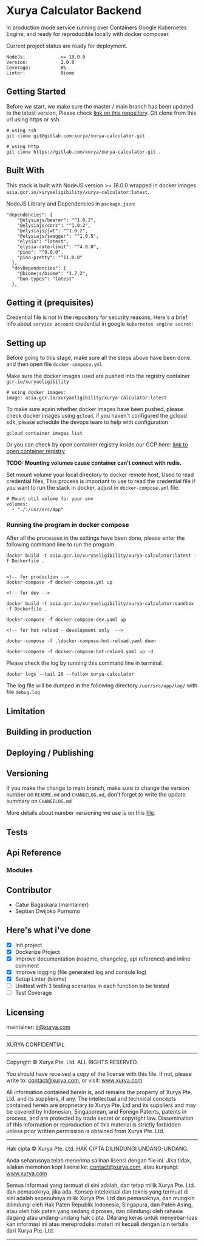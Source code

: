# Xurya Calculator Backend

<!-- TODO: fill the description -->
<!-- Purpose:  -->

In production mode service running over Containers Google Kubernetes Engine, and ready for reproducible locally with docker composer.

Current project status are ready for deployment.

```
NodeJs:             >= 18.0.0
Version:            2.0.0
Coverage:           0%
Linter:             Biome
```

## Getting Started

Before we start, we make sure the master / main branch has been updated to the latest version, Please check [link on this repository](https://gitlab.com/xurya/xurya-calculator).
Git clone from this url using https or ssh.

```
# using ssh
git clone git@gitlab.com:xurya/xurya-calculator.git .

# using http
git clone https://gitlab.com/xurya/xurya-calculator.git .
```

## Built With

This stack is built with NodeJS version >= 18.0.0 wrapped in docker images `asia.gcr.io/xuryaeligibility/xurya-calculator:latest`.

NodeJS Library and Dependencies in `package.json`:

```
"dependencies": {
    "@elysiajs/bearer": "^1.0.2",
    "@elysiajs/cors": "^1.0.2",
    "@elysiajs/jwt": "^1.0.2",
    "@elysiajs/swagger": "^1.0.5",
    "elysia": "latest",
    "elysia-rate-limit": "^4.0.0",
    "pino": "^9.0.0",
    "pino-pretty": "^11.0.0"
  },
  "devDependencies": {
    "@biomejs/biome": "1.7.2",
    "bun-types": "latest"
  },
```

## Getting it (prequisites)

Credential file is not in the repository for security reasons, Here's a brief info about `service account` credential in google `kubernetes engine secret`:

## Setting up

Before going to this stage, make sure all the steps above have been done. and then open file `docker-compose.yml`.

Make sure the docker images used are pushed into the registry container `gcr.io/xuryaeligibility`

```
# using docker images:
image: asia.gcr.io/xuryaeligibility/xurya-calculator:latest
```

To make sure again whether docker images have been pushed, please check docker images using `gcloud`, if you haven't configured the gcloud sdk, please schedule the devops team to help with configuration

```
gcloud container images list
```

Or you can check by open container registry inside our GCP here: [link to open container registry](https://console.cloud.google.com/gcr/images/xuryaeligibility?project=xuryaeligibility)

**TODO: Mounting volumes cause container can't connect with redis.**

Set mount volume your local directory to docker remote host, Used to read credential files, This process is important to use to read the credential file if you want to run the stack in docker, adjust in `docker-compose.yml` file.

```
# Mount util volume for your env
volumes:
  - "./:/usr/src/app"
```

### Running the program in docker compose

After all the processes in the settings have been done, please enter the following command line to run the program.

```
docker build -t asia.gcr.io/xuryaeligibility/xurya-calculator:latest -f Dockerfile .


<!-- for production -->
docker-compose -f docker-compose.yml up

<!-- for dev -->

docker build -t asia.gcr.io/xuryaeligibility/xurya-calculator:sandbox -f Dockerfile .

docker-compose -f docker-compose-dev.yaml up

<!-- for hot reload - development only  -->

docker-compose -f .\docker-compose-hot-reload.yaml down

docker-compose -f docker-compose-hot-reload.yaml up -d

```

Please check the log by running this command line in terminal.

```
docker logs --tail 20 --follow xurya-calculator
```

The log file will be dumped in the following directory `/usr/src/app/log/` with file `debug.log`

## Limitation

## Building in production

## Deploying / Publishing

## Versioning

If you make the change to main branch, make sure to change the version number on `README.md` and `CHANGELOG.md`,
don't forget to write the update summary on `CHANGELOG.md`

More details about number versioning we use is on this [file](https://docs.google.com/presentation/d/106AQEh-pyGPo1vRx8Jz7SZROosg7cgqjBzmurvrKA0c/edit?usp=sharing).

## Tests

## Api Reference

### Modules
<!-- TODO: add modules here -->

## Contributor

- Catur Bagaskara (maintainer)
- Septian Dwijoko Purnomo

## Here's what i've done

- [x] Init project
- [x] Dockerize Project
- [x] Improve documentation (readme, changelog, api reference) and inline comment
- [x] Improve logging (file generated log and console log)
- [x] Setup Linter (biome)
- [ ] Unittest with 3 testing scenarios in each function to be tested
- [ ] Test Coverage

## Licensing

maintainer: it@xurya.com

---

XURYA CONFIDENTIAL

---

Copyright © Xurya Pte. Ltd.
ALL RIGHTS RESERVED.

You should have received a copy of the license with this file. If not,
please write to: contact@xurya.com, or visit: www.xurya.com

All information contained herein is, and remains the property of Xurya Pte. Ltd.
and its suppliers, if any. The intellectual and technical concepts contained
herein are proprietary to Xurya Pte. Ltd and its suppliers and may be covered by
Indonesian, Singaporean, and Foreign Patents, patents in process, and are
protected by trade secret or copyright law. Dissemination of this information
or reproduction of this material is strictly forbidden unless prior written
permission is obtained from Xurya Pte. Ltd.

---

Hak cipta © Xurya Pte. Ltd.
HAK CIPTA DILINDUNGI UNDANG-UNDANG.

Anda seharusnya telah menerima salinan lisensi dengan file ini. Jika tidak,
silakan memohon kopi lisensi ke: contact@xurya.com, atau kunjungi: www.xurya.com

Semua informasi yang termuat di sini adalah, dan tetap milik Xurya Pte. Ltd.
dan pemasoknya, jika ada. Konsep intelektual dan teknis yang termuat di sini
adalah sepenuhnya milik Xurya Pte. Ltd dan pemasoknya, dan mungkin dilindungi
oleh Hak Paten Republik Indonesia, Singapura, dan Paten Asing, atau oleh hak paten
yang sedang diproses, dan dilindungi oleh rahasia dagang atau undang-undang hak
cipta. Dilarang keras untuk menyebar-luas kan informasi ini atau mereproduksi
materi ini kecuali dengan izin tertulis dari Xurya Pte. Ltd.

---
